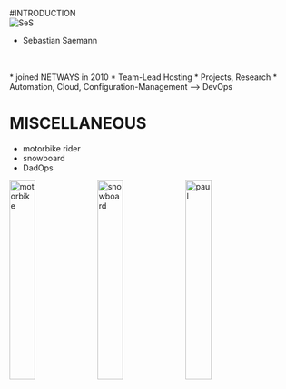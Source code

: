 <!SLIDE noprint smbullets>

#INTRODUCTION  
<img id="staff" src="/image/global/_images/netways/staff/SeS.jpg" alt="SeS">

* Sebastian Saemann
<br>
<br>
* joined NETWAYS in 2010
* Team-Lead Hosting
* Projects, Research
* Automation, Cloud, Configuration-Management --> DevOps

<!SLIDE noprint small smbullets>

# MISCELLANEOUS

* motorbike rider
* snowboard
* DadOps <br>
<img width="30%" height="30%" src="/image/global/_images/netways/staff/ses/motorbike.jpg" alt="motorbike">
<img width="30%" height="30%" src="/image/global/_images/netways/staff/ses/snowboard.jpg" alt="snowboard">
<img width="30%" height="30%" src="/image/global/_images/netways/staff/ses/paul.jpg" alt="paul">

